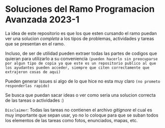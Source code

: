 # Soluciones del Ramo Programacion Avanzada 2023-1

La idea de este repositorio es que los que esten cursando el ramo puedan ver una solucion *completa* a los tipos de problemas, actividades y tareas que se presentan en el ramo.

 Incluso, de ser de utilidad pueden extraer todas las partes de codigos que quieran para utilizarlo a su conveniencia `(pueden hacerlo sin preocuparse por algun tipo de copia ya que este es un repositorio publico al que los ayudantes pueden acceder, siempre que citen correctamente que extrajeron cosas de aqui)`

Pueden generar issues si algo de lo que hice no esta muy claro `(no prometo responderlas rapido)`

Se busca que puedan sacar ideas o ver como seria una solucion correcta de las tareas o actividades :)


`Disclaimer`: Todas las tareas no contienen el archivo *gitignore* el cual es muy importante que sepan usar, yo no lo coloque para que se suban todos los elementos de las tareas como fotos, enunciados, mapas, etc.
